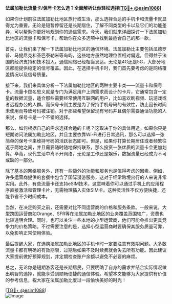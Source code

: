 **法属加勒比流量卡/保号卡怎么选？全面解析让你轻松选择[[TG💪+ @esim1088](https://t.me/s/esim1088)]**

如果你计划前往法属加勒比地区旅行或生活，那么选择合适的手机卡和流量卡就显得尤为重要。无论是短暂停留还是长期居住，了解不同类型的卡以及它们的功能差异，可以帮助你更好地规划你的通信需求。今天，我们就来详细探讨一下法属加勒比地区的流量卡和保号卡，帮助你在众多选项中找到最适合自己的那一款。

首先，让我们来了解一下法属加勒比地区的通信环境。法属加勒比主要包括瓜德罗普、马提尼克和圣巴泰勒米等岛屿，这些地方虽然地理位置相对偏远，但得益于法国的经济支持和技术投入，通信网络已经相当发达。无论是4G还是5G，大部分地区都能提供稳定的信号覆盖。因此，在选择手机卡时，我们首先要考虑的是网络覆盖情况以及信号质量。

接下来，我们来具体分析一下法属加勒比地区的两种主要卡类——流量卡和保号卡。流量卡顾名思义就是专门为满足用户上网需求而设计的卡片，它通常包含一定量的数据流量，适合那些需要经常使用互联网的用户，比如喜欢刷视频、玩游戏或者远程办公的人群。而保号卡则主要是为了保持手机号码的有效性，防止因长时间未使用而导致号码被注销。对于那些希望保留现有号码并且偶尔需要通话功能的人来说，保号卡是一个不错的选择。

那么，如何根据自己的需求选择合适的卡呢？这取决于你的具体用途。如果你只是短期访问法属加勒比地区，并且主要依靠Wi-Fi进行日常通讯，那么可以选择一张简单的保号卡来维持号码的活跃状态即可。但是，如果你打算长期居住或者频繁往返于两地之间，并且需要随时随地保持联系，那么投资一张优质的流量卡会更加划算。毕竟，现代生活中离不开网络，无论是工作还是娱乐，数据流量已经成为不可或缺的一部分。

除了基本的网络服务外，还有一些额外的功能和服务也是值得考虑的因素。例如，许多运营商提供的套餐中包含了国际漫游服务，这对于经常跨境出行的人来说非常实用。此外，有些流量卡还支持eSIM技术，这意味着你可以通过手机上的应用程序直接激活和管理卡片，无需物理插入实体SIM卡。这种灵活性不仅方便快捷，还能节省不少时间成本。

当然，在决定购买之前，还需要对比不同运营商的价格和服务条款。一般来说，大型跨国运营商如Orange、SFR等在法属加勒比地区的业务覆盖范围较广，资费也比较透明合理。同时，也可以关注一些本地的小型运营商，他们可能会推出更具竞争力的价格策略。不过需要注意的是，选择小型运营商时要确保其服务质量可靠，以免影响正常使用体验。

最后提醒大家，在选购法属加勒比地区的手机卡时一定要注意有效期问题。大多数流量卡都有明确的有效期限，过期后如果不及时续费就会失去所有功能。因此建议大家提前做好预算规划，并定期检查账户余额以避免不必要的麻烦。

总之，无论你是短期游客还是长期居民，只要明确了自身的需求并结合实际情况做出明智的选择，就能享受到顺畅便捷的通信体验。希望本文能够为大家提供有价值的参考信息，祝大家在法属加勒比度过一段愉快美好的时光！

[[TG💪+ @esim1088](https://t.me/s/esim1088)]  
![Image](https://i.postimg.cc/4NQfJmqS/Snipaste-2025-05-13-00-14-12.png)